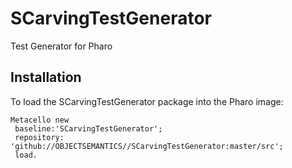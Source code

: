 # SCarvingTestGenerator
Test Generator for Pharo

## Installation 
To load the SCarvingTestGenerator package into the Pharo image:

```Smalltalk
Metacello new
 baseline:'SCarvingTestGenerator';
 repository: 'github://OBJECTSEMANTICS//SCarvingTestGenerator:master/src';
 load.
```
